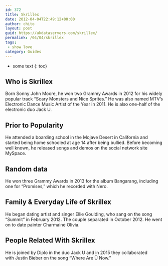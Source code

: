 ```yaml
---
id: 372
title: Skrillex
date: 2012-04-04T22:49:12+00:00
author: chito
layout: post
guid: https://ukdataservers.com/skrillex/
permalink: /04/04/skrillex
tags:
 - show love
category: Guides
---
```


* some text
{: toc}


## Who is  Skrillex
                  
                  
                  
Born Sonny John Moore, he won two Grammy Awards in 2012 for his widely popular track &#8220;Scary Monsters and Nice Sprites.&#8221; He was also named MTV&#8217;s Electronic Dance Music Artist of the Year in 2011. He is also one-half of the electronic duo Jack U.
                  
                
                
                
## Prior to Popularity 
                  
                  
                  
He attended a boarding school in the Mojave Desert in California and started being home schooled at age 14 after being bullied. Before becoming well known, he released songs and demos on the social network site MySpace. 
                  
                
                
                
## Random data 
                  
                  
                  
He won three Grammy Awards in 2013 for the album Bangarang, including one for &#8220;Promises,&#8221; which he recorded with Nero. 
                  
                
                
                
## Family & Everyday Life of Skrillex
                  
                  
                  
He began dating artist and singer Ellie Goulding, who sang on the song &#8220;Summit&#8221; in February 2012. The couple separated in October 2012. He went on to date painter Charmaine Olivia.
                  
                
                
                
## People Related With  Skrillex
                  
                  
                  
He is joined by Diplo in the duo Jack U and in 2015 they collaborated with Justin Bieber on the song &#8220;Where Are Ü Now.&#8221;
                  
                
              
            
          
          
          
    
    
  

